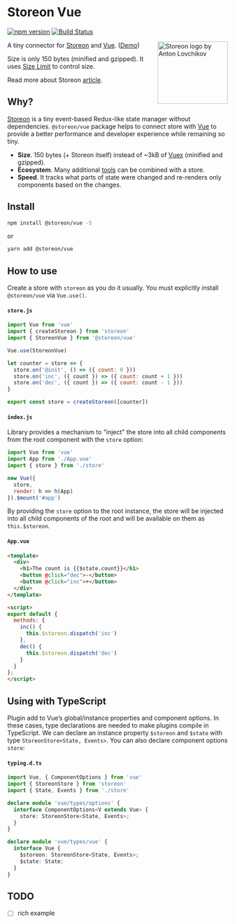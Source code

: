 # Storeon Vue

[![npm version](https://badge.fury.io/js/%40storeon%2Fvue.svg)](https://www.npmjs.com/package/@storeon/vue)
[![Build Status](https://travis-ci.org/storeon/vue.svg?branch=master)](https://travis-ci.org/storeon/vue)

<img src="https://storeon.github.io/storeon/logo.svg" align="right" alt="Storeon logo by Anton Lovchikov" width="160" height="142">

A tiny connector for [Storeon] and [Vue]. ([Demo])

Size is only 150 bytes (minified and gzipped). It uses [Size Limit] to control size.

Read more about Storeon [article].

## Why?

[Storeon] is a tiny event-based Redux-like state manager without dependencies. `@storeon/vue` package helps to connect store with [Vue] to provide a better performance and developer experience while remaining so tiny.

- **Size**. 150 bytes (+ Storeon itself) instead of ~3kB of [Vuex] (minified and gzipped).
- **Ecosystem**. Many additional [tools] can be combined with a store.
- **Speed**. It tracks what parts of state were changed and re-renders only components based on the changes.

[vue]: https://github.com/vuejs/vue
[vuex]: https://github.com/vuejs/vuex
[storeon]: https://github.com/storeon/storeon
[tools]: https://github.com/storeon/storeon#tools
[vue]: https://github.com/vuejs/vue
[size limit]: https://github.com/ai/size-limit
[demo]: https://codesandbox.io/s/throbbing-sunset-x27qc
[article]: https://evilmartians.com/chronicles/storeon-redux-in-173-bytes

## Install

```sh
npm install @storeon/vue -S
```
or
```sh
yarn add @storeon/vue
```

## How to use

Create a store with `storeon` as you do it usually. You must explicitly install `@storeon/vue` via `Vue.use()`.

#### `store.js`

```js
import Vue from 'vue'
import { createStoreon } from 'storeon'
import { StoreonVue } from '@storeon/vue'

Vue.use(StoreonVue)

let counter = store => {
  store.on('@init', () => ({ count: 0 }))
  store.on('inc', ({ count }) => ({ count: count + 1 }))
  store.on('dec', ({ count }) => ({ count: count - 1 }))
}

export const store = createStoreon([counter])
```

#### `index.js`

Library provides a mechanism to "inject" the store into all child components from the root component with the `store` option:

```js
import Vue from 'vue'
import App from './App.vue'
import { store } from './store'

new Vue({
  store,
  render: h => h(App)
}).$mount('#app')
```

By providing the `store` option to the root instance, the store will be injected
into all child components of the root and will be available on them as `this.$storeon`.

#### `App.vue`

```html
<template>
  <div>
    <h1>The count is {{$state.count}}</h1>
    <button @click="dec">-</button>
    <button @click="inc">+</button>
  </div>
</template>

<script>
export default {
  methods: {
    inc() {
      this.$storeon.dispatch('inc')
    },
    dec() {
      this.$storeon.dispatch('dec')
    }
  }
};
</script>
```

## Using with TypeScript

Plugin add to Vue’s global/instance properties and component options. In these cases, type declarations are needed to make plugins compile in TypeScript. We can declare an instance property `$storeon` and `$state` with type `StoreonStore<State, Events>`. You can also declare component options `store`:

#### `typing.d.ts`

```ts
import Vue, { ComponentOptions } from 'vue'
import { StoreonStore } from 'storeon'
import { State, Events } from './store'

declare module 'vue/types/options' {
  interface ComponentOptions<V extends Vue> {
    store: StoreonStore<State, Events>;
  }
}

declare module 'vue/types/vue' {
  interface Vue {
    $storeon: StoreonStore<State, Events>;
    $state: State;
  }
}
```

## TODO
- [ ] rich example
